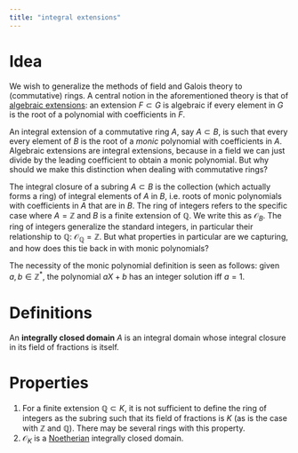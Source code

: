 ```yaml
---
title: "integral extensions"
---
```


# Idea
We wish to generalize the methods of field and Galois theory to (commutative) rings. A central notion in the aforementioned theory is that of [algebraic extensions](<notes/ntpy/Definitions/Algebraic Number Theory/Field Theory/Algebraic extensions.md>): an extension $F\subset G$ is algebraic if every element in $G$ is the root of a polynomial with coefficients in $F$. 

An integral extension of a commutative ring $A$, say $A\subset B$, is such that every every element of $B$ is the root of a *monic* polynomial with coefficients in $A$. Algebraic extensions are integral extensions, because in a field we can just divide by the leading coefficient to obtain a monic polynomial. But why should we make this distinction when dealing with commutative rings?

The integral closure of a subring $A\subset B$ is the collection (which actually forms a ring) of integral elements of $A$ in $B$, i.e. roots of monic polynomials with coefficients in $A$ that are in $B$. The ring of integers refers to the specific case where $A=\mathbb{Z}$ and $B$ is a finite extension of $\mathbb{Q}$. We write this as $\mathcal{O}_B$. The ring of integers generalize the standard integers, in particular their relationship to $\mathbb{Q}$: $\mathcal{O}_\mathbb{Q}=\mathbb{Z}$. But what properties in particular are we capturing, and how does this tie back in with monic polynomials?

The necessity of the monic polynomial definition is seen as follows: given $a,b\in\mathbb{Z}^\ast$, the polynomial $aX+b$ has an integer solution iff $a=1$.

# Definitions
An **integrally closed domain** $A$ is an integral domain whose integral closure in its field of fractions is itself.

# Properties
1. For a finite extension $\mathbb{Q}\subset K$, it is not sufficient to define the ring of integers as the subring such that its field of fractions is $K$ (as is the case with $\mathbb{Z}$ and $\mathbb{Q}$). There may be several rings with this property.
2. $\mathcal{O}_K$ is a [Noetherian](<notes/ntpy/Definitions/Ring theory/Noetherian ring.md>) integrally closed domain.